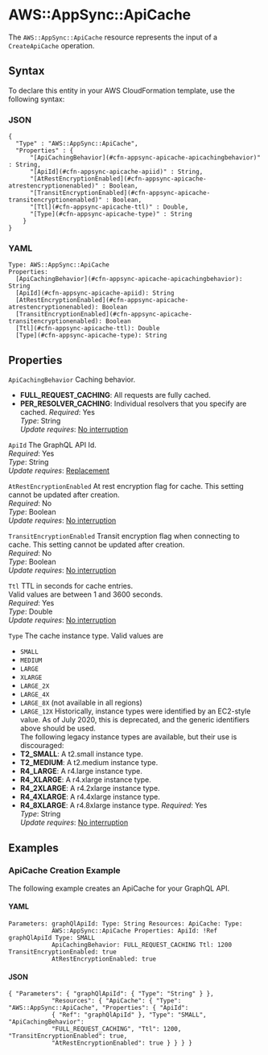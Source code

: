 # AWS::AppSync::ApiCache<a name="aws-resource-appsync-apicache"></a>

The `AWS::AppSync::ApiCache` resource represents the input of a `CreateApiCache` operation\.

## Syntax<a name="aws-resource-appsync-apicache-syntax"></a>

To declare this entity in your AWS CloudFormation template, use the following syntax:

### JSON<a name="aws-resource-appsync-apicache-syntax.json"></a>

```
{
  "Type" : "AWS::AppSync::ApiCache",
  "Properties" : {
      "[ApiCachingBehavior](#cfn-appsync-apicache-apicachingbehavior)" : String,
      "[ApiId](#cfn-appsync-apicache-apiid)" : String,
      "[AtRestEncryptionEnabled](#cfn-appsync-apicache-atrestencryptionenabled)" : Boolean,
      "[TransitEncryptionEnabled](#cfn-appsync-apicache-transitencryptionenabled)" : Boolean,
      "[Ttl](#cfn-appsync-apicache-ttl)" : Double,
      "[Type](#cfn-appsync-apicache-type)" : String
    }
}
```

### YAML<a name="aws-resource-appsync-apicache-syntax.yaml"></a>

```
Type: AWS::AppSync::ApiCache
Properties: 
  [ApiCachingBehavior](#cfn-appsync-apicache-apicachingbehavior): String
  [ApiId](#cfn-appsync-apicache-apiid): String
  [AtRestEncryptionEnabled](#cfn-appsync-apicache-atrestencryptionenabled): Boolean
  [TransitEncryptionEnabled](#cfn-appsync-apicache-transitencryptionenabled): Boolean
  [Ttl](#cfn-appsync-apicache-ttl): Double
  [Type](#cfn-appsync-apicache-type): String
```

## Properties<a name="aws-resource-appsync-apicache-properties"></a>

`ApiCachingBehavior`  <a name="cfn-appsync-apicache-apicachingbehavior"></a>
Caching behavior\.  
+  **FULL\_REQUEST\_CACHING**: All requests are fully cached\.
+  **PER\_RESOLVER\_CACHING**: Individual resolvers that you specify are cached\.
*Required*: Yes  
*Type*: String  
*Update requires*: [No interruption](https://docs.aws.amazon.com/AWSCloudFormation/latest/UserGuide/using-cfn-updating-stacks-update-behaviors.html#update-no-interrupt)

`ApiId`  <a name="cfn-appsync-apicache-apiid"></a>
The GraphQL API Id\.  
*Required*: Yes  
*Type*: String  
*Update requires*: [Replacement](https://docs.aws.amazon.com/AWSCloudFormation/latest/UserGuide/using-cfn-updating-stacks-update-behaviors.html#update-replacement)

`AtRestEncryptionEnabled`  <a name="cfn-appsync-apicache-atrestencryptionenabled"></a>
At rest encryption flag for cache\. This setting cannot be updated after creation\.  
*Required*: No  
*Type*: Boolean  
*Update requires*: [No interruption](https://docs.aws.amazon.com/AWSCloudFormation/latest/UserGuide/using-cfn-updating-stacks-update-behaviors.html#update-no-interrupt)

`TransitEncryptionEnabled`  <a name="cfn-appsync-apicache-transitencryptionenabled"></a>
Transit encryption flag when connecting to cache\. This setting cannot be updated after creation\.  
*Required*: No  
*Type*: Boolean  
*Update requires*: [No interruption](https://docs.aws.amazon.com/AWSCloudFormation/latest/UserGuide/using-cfn-updating-stacks-update-behaviors.html#update-no-interrupt)

`Ttl`  <a name="cfn-appsync-apicache-ttl"></a>
TTL in seconds for cache entries\.  
Valid values are between 1 and 3600 seconds\.  
*Required*: Yes  
*Type*: Double  
*Update requires*: [No interruption](https://docs.aws.amazon.com/AWSCloudFormation/latest/UserGuide/using-cfn-updating-stacks-update-behaviors.html#update-no-interrupt)

`Type`  <a name="cfn-appsync-apicache-type"></a>
The cache instance type\. Valid values are   
+  `SMALL` 
+  `MEDIUM` 
+  `LARGE` 
+  `XLARGE` 
+  `LARGE_2X` 
+  `LARGE_4X` 
+  `LARGE_8X` \(not available in all regions\)
+  `LARGE_12X` 
Historically, instance types were identified by an EC2\-style value\. As of July 2020, this is deprecated, and the generic identifiers above should be used\.  
The following legacy instance types are available, but their use is discouraged:  
+  **T2\_SMALL**: A t2\.small instance type\.
+  **T2\_MEDIUM**: A t2\.medium instance type\.
+  **R4\_LARGE**: A r4\.large instance type\.
+  **R4\_XLARGE**: A r4\.xlarge instance type\.
+  **R4\_2XLARGE**: A r4\.2xlarge instance type\.
+  **R4\_4XLARGE**: A r4\.4xlarge instance type\.
+  **R4\_8XLARGE**: A r4\.8xlarge instance type\.
*Required*: Yes  
*Type*: String  
*Update requires*: [No interruption](https://docs.aws.amazon.com/AWSCloudFormation/latest/UserGuide/using-cfn-updating-stacks-update-behaviors.html#update-no-interrupt)

## Examples<a name="aws-resource-appsync-apicache--examples"></a>



### ApiCache Creation Example<a name="aws-resource-appsync-apicache--examples--ApiCache_Creation_Example"></a>

The following example creates an ApiCache for your GraphQL API\.

#### YAML<a name="aws-resource-appsync-apicache--examples--ApiCache_Creation_Example--yaml"></a>

```
Parameters: graphQlApiId: Type: String Resources: ApiCache: Type:
            AWS::AppSync::ApiCache Properties: ApiId: !Ref graphQlApiId Type: SMALL
            ApiCachingBehavior: FULL_REQUEST_CACHING Ttl: 1200 TransitEncryptionEnabled: true
            AtRestEncryptionEnabled: true
```

#### JSON<a name="aws-resource-appsync-apicache--examples--ApiCache_Creation_Example--json"></a>

```
{ "Parameters": { "graphQlApiId": { "Type": "String" } },
            "Resources": { "ApiCache": { "Type": "AWS::AppSync::ApiCache", "Properties": { "ApiId":
            { "Ref": "graphQlApiId" }, "Type": "SMALL", "ApiCachingBehavior":
            "FULL_REQUEST_CACHING", "Ttl": 1200, "TransitEncryptionEnabled": true,
            "AtRestEncryptionEnabled": true } } } }
```
